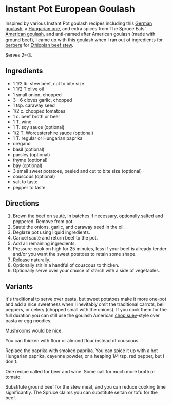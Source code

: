 [Instant Pot]: ../indices/instantPot.html

# Instant Pot European Goulash

Inspired by various Instant Pot goulash recipes including this [German goulash](https://eatingrichly.com/german-goulash/), a [Hungarian one](https://recipesfromapantry.com/instant-pot-goulash/), and extra spices from The Spruce Eats' [American goulash](https://www.thespruceeats.com/instant-pot-goulash-5089119), and anti-named after American goulash (made with ground beef), I came up with this goulash when I ran out of ingredients for [berbere](../appetizers/berbere.md) for [Ethiopian beef stew](../meat/ipEthBeefStew.md).

Serves 2--3.

## Ingredients

* 1 1/2 lb. stew beef, cut to bite size
* 1 1/2 T olive oil
* 1 small onion, chopped
* 3--6 cloves garlic, chopped
* 1 tsp. caraway seed
* 1/2 c. chopped tomatoes
* 1 c. beef broth or beer
* 1 T. wine
* 1 T. soy sauce (optional)
* 1/2 T. Worcestershire sauce (optional)
* 1 T. regular or Hungarian paprika
* oregano
* basil (optional)
* parsley (optional)
* thyme (optional)
* bay (optional)
* 3 small sweet potatoes, peeled and cut to bite size (optional)
* couscous (optional)
* salt to taste
* pepper to taste

## Directions

1. Brown the beef on sauté, in batches if necessary, optionally salted and peppered.  Remove from pot.
2. Sauté the onions, garlic, and caraway seed in the oil.
3. Deglaze pot using liquid ingredients.
4. Cancel sauté and return beef to the pot.
5. Add all remaining ingredients.
6. Pressure-cook on high for 25 minutes, less if your beef is already tender and/or you want the sweet potatoes to retain some shape.
7. Release naturally.
8. Optionally stir in a handful of couscous to thicken.
9. Optionally serve over your choice of starch with a side of vegetables.

## Variants

It's traditional to serve over pasta, but sweet potatoes make it more one-pot and add a nice sweetness when I inevitably omit the traditional carrots, bell peppers, or celery (chopped small with the onions).  If you cook them for the full duration you can still use the goulash American [chop suey](../pasta/chopsuey.md)-style over pasta or egg noodles.

Mushrooms would be nice.

You can thicken with flour or almond flour instead of couscous.

Replace the paprika with smoked paprika.  You can spice it up with a hot Hungarian paprika, cayenne powder, or a heaping 1/4 tsp. red pepper, but I don't.

One recipe called for beer and wine.  Some call for much more broth or tomato.

Substitute ground beef for the stew meat, and you can reduce cooking time significantly.  The Spruce claims you can substitute seitan or tofu for the beef.
